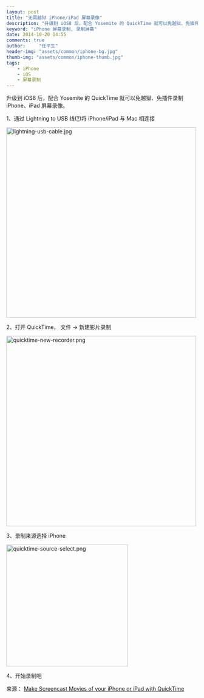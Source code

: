 ```yaml
---
layout: post
title: "无需越狱 iPhone/iPad 屏幕录像"
description: "升级到 iOS8 后，配合 Yosemite 的 QuickTime 就可以免越狱、免插件录制 iPhone、iPad 屏幕录像。"
keyword: "iPhone 屏幕录制, 录制屏幕"
date: 2014-10-20 14:55
comments: true
author:     "任平生"
header-img: "assets/common/iphone-bg.jpg"
thumb-img: "assets/common/iphone-thumb.jpg"
tags:
    - iPhone
    - iOS
    - 屏幕录制
---
```

升级到 iOS8 后，配合 Yosemite 的 QuickTime 就可以免越狱、免插件录制 iPhone、iPad 屏幕录像。

1、通过 Lightning to USB 线([?](http://www.apple.com/cn/shop/product/MD818FE/A/lightning-to-usb-cable "Lightning to USB 连接线是什么"))将 iPhone/iPad 与 Mac 相连接

<img src="http://note.rpsh.net/assets/2014/10/lightning-usb-cable.jpg" alt="lightning-usb-cable.jpg" width="500">

2、打开 QuickTime， 文件 -> 新建影片录制

<img src="http://note.rpsh.net/assets/2014/10/quicktime-new-recorder.png" alt="quicktime-new-recorder.png" width="500">

3、录制来源选择 iPhone

<img src="http://note.rpsh.net/assets/2014/10/quicktime-source-select.png" alt="quicktime-source-select.png" width="320">


4、开始录制吧

来源： [Make Screencast Movies of your iPhone or iPad with QuickTime](http://www.labnol.org/software/quicktime-ios-screen-recorder/8375/)
